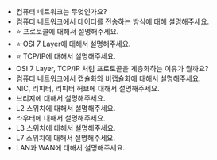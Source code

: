 - 컴퓨터 네트워크는 무엇인가요?
- 컴퓨터 네트워크에서 데이터를 전송하는 방식에 대해 설명해주세요.
- ⭐️ 프로토콜에 대해서 설명해주세요.
- ⭐️ OSI 7 Layer에 대해서 설명해주세요.
- ⭐️ TCP/IP에 대해서 설명해주세요.
- OSI 7 Layer, TCP/IP 처럼 프로토콜을 계층화하는 이유가 뭘까요?
- 컴퓨터 네트워크에서 캡슐화와 비캡슐화에 대해서 설명해주세요.
- NIC, 리피터, 리피터 허브에 대해서 설명해주세요.
- 브리지에 대해서 설명해주세요.
- L2 스위치에 대해서 설명해주세요.
- 라우터에 대해서 설명해주세요.
- L3 스위치에 대해서 설명해주세요.
- L7 스위치에 대해서 설명해주세요.
- LAN과 WAN에 대해서 설명해주세요.